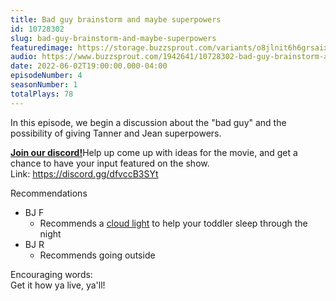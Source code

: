 ```yaml
---
title: Bad guy brainstorm and maybe superpowers
id: 10728302
slug: bad-guy-brainstorm-and-maybe-superpowers
featuredimage: https://storage.buzzsprout.com/variants/o8jlnit6h6grsaix3s6v6cr4dlbq/60854458c4d1acdf4e1c2f79c4137142d85d78e379bdafbd69bd34c85f5819ad.jpg
audio: https://www.buzzsprout.com/1942641/10728302-bad-guy-brainstorm-and-maybe-superpowers.mp3
date: 2022-06-02T19:00:00.000-04:00
episodeNumber: 4
seasonNumber: 1
totalPlays: 78
---
```

In this episode, we begin a discussion about the "bad guy" and the possibility of giving Tanner and Jean superpowers.  
  
[**Join our discord!**](https://discord.gg/dfvccB3SYt)Help up come up with ideas for the movie, and get a chance to have your input featured on the show.  
Link: <https://discord.gg/dfvccB3SYt>  
  
Recommendations

* BJ F  
   * Recommends a [cloud light](https://www.amazon.com/Skip-Hop-Dream-Toddler-Trainer/dp/B07PW2DWK3/ref=sr%5F1%5F5?crid=1B3Y2S9UONL1S&keywords=cloud+toddler+sleep+light&qid=1654213695&sprefix=cloud+toddler+sleep+lig%2Caps%2C171&sr=8-5) to help your toddler sleep through the night
* BJ R  
   * Recommends going outside

Encouraging words:  
Get it how ya live, ya'll!